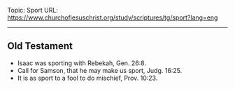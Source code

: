 Topic: Sport
URL: https://www.churchofjesuschrist.org/study/scriptures/tg/sport?lang=eng

---

## Old Testament

- Isaac was sporting with Rebekah, Gen. 26:8.
- Call for Samson, that he may make us sport, Judg. 16:25.
- It is as sport to a fool to do mischief, Prov. 10:23.


